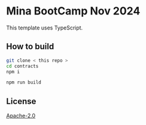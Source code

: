# Mina BootCamp Nov 2024

This template uses TypeScript.

## How to build

```sh
git clone < this repo >
cd contracts
npm i

npm run build
```

## License

[Apache-2.0](LICENSE)

